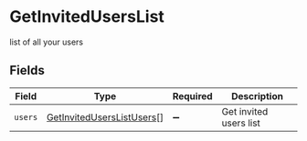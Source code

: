 # GetInvitedUsersList

list of all your users


## Fields

| Field                                                                         | Type                                                                          | Required                                                                      | Description                                                                   |
| ----------------------------------------------------------------------------- | ----------------------------------------------------------------------------- | ----------------------------------------------------------------------------- | ----------------------------------------------------------------------------- |
| `users`                                                                       | [GetInvitedUsersListUsers](../../models/shared/getinviteduserslistusers.md)[] | :heavy_minus_sign:                                                            | Get invited users list                                                        |